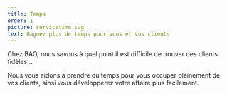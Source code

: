 ```yaml
---
title: Temps
order: 1
picture: servicetime.svg
text: Gagnez plus de temps pour vous et vos clients
---
```

Chez BAO, nous savons à quel point il est difficile de trouver des clients fidèles...

Nous vous aidons à prendre du temps pour vous occuper pleinement de vos clients, ainsi vous développerez votre affaire plus facilement.